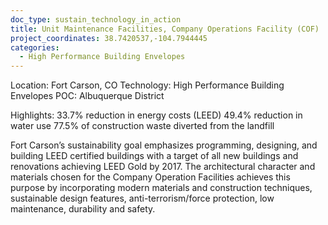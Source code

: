 ```yaml
---
doc_type: sustain_technology_in_action
title: Unit Maintenance Facilities, Company Operations Facility (COF)
project_coordinates: 38.7420537,-104.7944445
categories:
  - High Performance Building Envelopes
---
```


Location: Fort Carson, CO
Technology: High Performance Building Envelopes
POC: Albuquerque District

Highlights:
33.7% reduction in energy costs (LEED)
49.4% reduction in water use
77.5% of construction waste diverted from the landfill

Fort Carson’s sustainability goal emphasizes programming, designing, and building LEED certified buildings with a target of all new buildings and renovations achieving LEED Gold by 2017. The architectural character and materials chosen for the Company Operation Facilities achieves this purpose by incorporating modern materials and construction techniques, sustainable design features, anti-terrorism/force protection, low maintenance, durability and safety.

